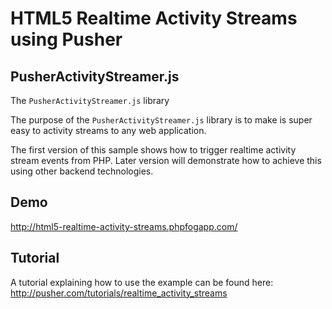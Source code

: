 # HTML5 Realtime Activity Streams using Pusher

## PusherActivityStreamer.js

The `PusherActivityStreamer.js` library 

The purpose of the `PusherActivityStreamer.js` library is to make is super easy to activity streams to any web application.

The first version of this sample shows how to trigger realtime activity stream events from PHP. Later version will demonstrate how to achieve this using other backend technologies.

## Demo

http://html5-realtime-activity-streams.phpfogapp.com/

## Tutorial

A tutorial explaining how to use the example can be found here:
http://pusher.com/tutorials/realtime_activity_streams